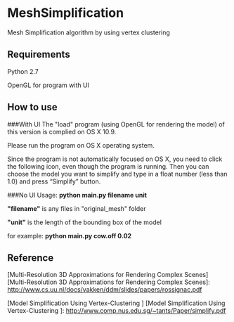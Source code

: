 MeshSimplification
==============

Mesh Simplification algorithm by using vertex clustering

Requirements
----------
Python 2.7

OpenGL for program with UI

How to use
----------



###With UI
The "load" program (using OpenGL for rendering the model) of this version is complied on OS X 10.9. 

Please run the program on OS X operating system.

Since the program is not automatically focused on OS X, you need to click the following icon, even though the program is running. Then you can choose the model you want to simplify and type in a float number (less than 1.0) and press “Simplify” button.

###No UI
Usage: **python main.py filename unit**

**"filename"** is any files in "original_mesh" folder

**"unit"** is the length of the bounding box of the model

for example: **python main.py cow.off 0.02**



Reference
---------

[Multi-Resolution 3D Approximations for Rendering Complex Scenes]
[Multi-Resolution 3D Approximations for Rendering Complex Scenes]: http://www.cs.uu.nl/docs/vakken/ddm/slides/papers/rossignac.pdf

[Model Simplification Using Vertex-Clustering  ]
[Model Simplification Using Vertex-Clustering  ]: http://www.comp.nus.edu.sg/~tants/Paper/simplify.pdf

